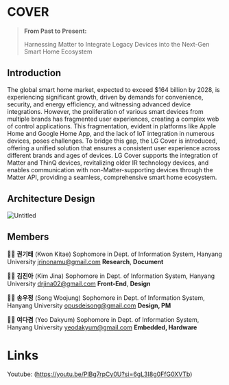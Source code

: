 # COVER
> **From Past to Present:**
> 
> Harnessing Matter to Integrate Legacy Devices into the Next-Gen Smart Home Ecosystem

## Introduction

The global smart home market, expected to exceed $164 billion by 2028, is experiencing significant growth, driven by demands for convenience, security, and energy efficiency, and witnessing advanced device integrations. However, the proliferation of various smart devices from multiple brands has fragmented user experiences, creating a complex web of control applications. This fragmentation, evident in platforms like Apple Home and Google Home App, and the lack of IoT integration in numerous devices, poses challenges. To bridge this gap, the LG Cover is introduced, offering a unified solution that ensures a consistent user experience across different brands and ages of devices. LG Cover supports the integration of Matter and ThinQ devices, revitalizing older IR technology devices, and enables communication with non-Matter-supporting devices through the Matter API, providing a seamless, comprehensive smart home ecosystem.

## Architecture Design
![Untitled](https://i.imgur.com/gGjZ7g2.png)

## Members

🧑‍💻 **권기태** (Kwon Kitae)
Sophomore in Dept. of Information System, Hanyang University
jrinonamu@gmail.com
**Research**, **Document**


👩‍💻 **김진아** (Kim Jina)
Sophomore in Dept. of Information System, Hanyang University
drjina02@gmail.com
**Front-End**, **Design**


👨‍💼 **송우정** (Song Woojung)
Sophomore in Dept. of Information System, Hanyang University
opusdeisong@gmail.com
**Design, PM**


👨‍💼 **여다겸** (Yeo Dakyum)
Sophomore in Dept. of Information System, Hanyang University
yeodakyum@gmail.com
**Embedded, Hardware**



# Links

Youtube: (https://youtu.be/PlBg7rpCy0U?si=6gL3I8g0FfG0XVTb)
